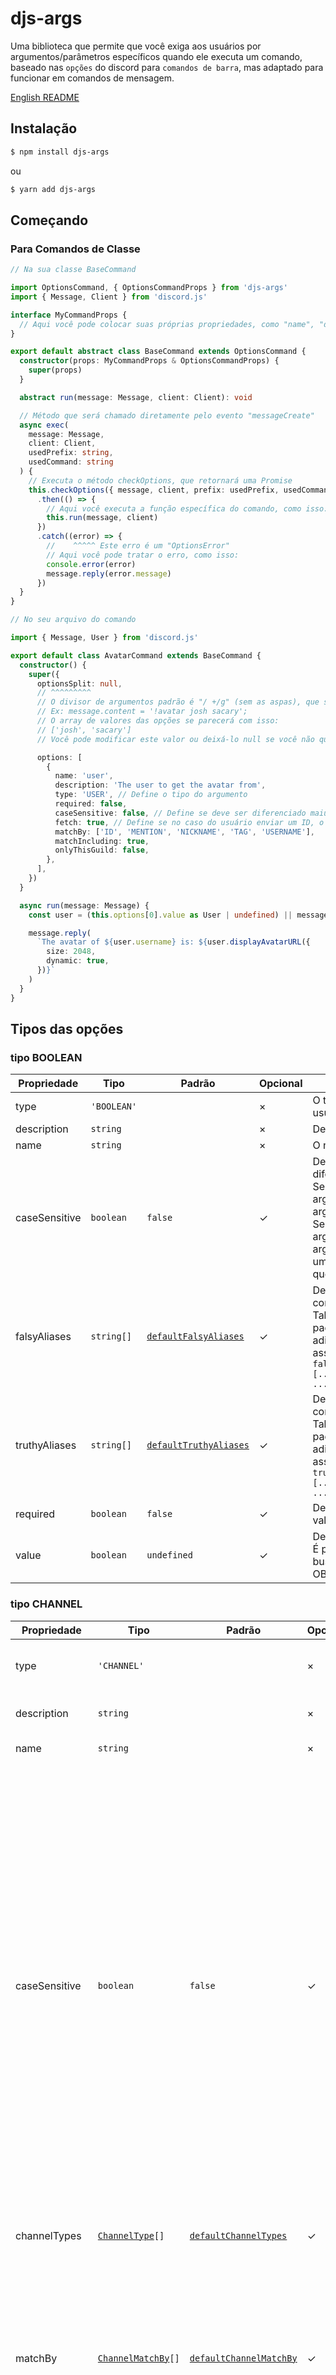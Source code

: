 # djs-args

Uma biblioteca que permite que você exiga aos usuários por argumentos/parâmetros específicos quando ele executa um comando, baseado nas `opções` do discord para `comandos de barra`, mas adaptado para funcionar em comandos de mensagem.

[English README](/README.md)

## Instalação

```bash
$ npm install djs-args
```

ou

```bash
$ yarn add djs-args
```

## Começando

### Para Comandos de Classe

```ts
// Na sua classe BaseCommand

import OptionsCommand, { OptionsCommandProps } from 'djs-args'
import { Message, Client } from 'discord.js'

interface MyCommandProps {
  // Aqui você pode colocar suas próprias propriedades, como "name", "description", etc.
}

export default abstract class BaseCommand extends OptionsCommand {
  constructor(props: MyCommandProps & OptionsCommandProps) {
    super(props)
  }

  abstract run(message: Message, client: Client): void

  // Método que será chamado diretamente pelo evento "messageCreate"
  async exec(
    message: Message,
    client: Client,
    usedPrefix: string,
    usedCommand: string
  ) {
    // Executa o método checkOptions, que retornará uma Promise
    this.checkOptions({ message, client, prefix: usedPrefix, usedCommand })
      .then(() => {
        // Aqui você executa a função específica do comando, como isso:
        this.run(message, client)
      })
      .catch((error) => {
        //    ^^^^^ Este erro é um "OptionsError"
        // Aqui você pode tratar o erro, como isso:
        console.error(error)
        message.reply(error.message)
      })
  }
}
```

```ts
// No seu arquivo do comando

import { Message, User } from 'discord.js'

export default class AvatarCommand extends BaseCommand {
  constructor() {
    super({
      optionsSplit: null,
      // ^^^^^^^^^
      // O divisor de argumentos padrão é "/ +/g" (sem as aspas), que significa que todo o conteúdo da mensagem do usuário depois do prefixo e nome do comando será dividido a cada um ou mais espaços em branco.
      // Ex: message.content = '!avatar josh sacary';
      // O array de valores das opções se parecerá com isso:
      // ['josh', 'sacary']
      // Você pode modificar este valor ou deixá-lo null se você não quiser dividir os argumentos (neste caso, seu comando só poderá pedir uma única opção).

      options: [
        {
          name: 'user',
          description: 'The user to get the avatar from',
          type: 'USER', // Define o tipo do argumento
          required: false,
          caseSensitive: false, // Define se deve ser diferenciado maiúsculas de minúsculas
          fetch: true, // Define se no caso do usuário enviar um ID, o bot deverá dar fetch desse ID em todo o Discord ou buscar esse ID apenas nos usuários que o bot tem acesso
          matchBy: ['ID', 'MENTION', 'NICKNAME', 'TAG', 'USERNAME'],
          matchIncluding: true,
          onlyThisGuild: false,
        },
      ],
    })
  }

  async run(message: Message) {
    const user = (this.options[0].value as User | undefined) || message.author

    message.reply(
      `The avatar of ${user.username} is: ${user.displayAvatarURL({
        size: 2048,
        dynamic: true,
      })}`
    )
  }
}
```

## Tipos das opções

### tipo BOOLEAN

| Propriedade   | Tipo        | Padrão                                                     | Opcional | Descrição                                                                                                                                                                                                                                                                                                                                                                                                |
| ------------- | ----------- | ---------------------------------------------------------- | -------- | -------------------------------------------------------------------------------------------------------------------------------------------------------------------------------------------------------------------------------------------------------------------------------------------------------------------------------------------------------------------------------------------------------- |
| type          | `'BOOLEAN'` |                                                            | &times;  | O tipo da opção que você deseja que o usuário digite                                                                                                                                                                                                                                                                                                                                                     |
| description   | `string`    |                                                            | &times;  | Descrição do que a opção significa                                                                                                                                                                                                                                                                                                                                                                       |
| name          | `string`    |                                                            | &times;  | O nome da opção                                                                                                                                                                                                                                                                                                                                                                                          |
| caseSensitive | `boolean`   | `false`                                                    | &check;  | Define se o que o usuário digitar deve diferenciar maiúsculas de minúsculas.<br>Se definido como `caseSensitive: false`, o argumento `True` será considerado um argumento válido e de valor verdadeiro.<br>Se definido como `caseSensitive: true`, o argumento `True` será considerado um argumento inválido (a não ser que exista um aliase igual a `True`) e retornará um erro que poderá ser tratado. |
| falsyAliases  | `string[]`  | <code>[defaultFalsyAliases](#defaultFalsyAliases)</code>   | &check;  | Define os valores que serão considerados como `false` se o usuário os digitar.<br>Talvez você não queira deixar os valores padrão para trás, então você pode adicionar novos sem perder os padrões assim:<br>`falsyAliases: [...OptionsCommand.defaultFalsyAliases, ...newFalsyAliases]`                                                                                                                 |
| truthyAliases | `string[]`  | <code>[defaultTruthyAliases](#defaultTruthyAliases)</code> | &check;  | Define os valores que serão considerados como `true` se o usuário os digitar.<br>Talvez você não queira deixar os valores padrão para trás, então você pode adicionar novos sem perder os padrões assim:<br>`truthyAliases: [...OptionsCommand.defaultTruthyAliases, ...newTruthyAliases]`                                                                                                               |
| required      | `boolean`   | `false`                                                    | &check;  | Define se o usuário precisa colocar algum valor para essa opção.                                                                                                                                                                                                                                                                                                                                         |
| value         | `boolean`   | `undefined`                                                | &check;  | Define um valor default para a opção.<br>É por meio dessa propriedade que você buscará o valor que o usuário digitou.<br>OBS: Não funciona se `required: true`                                                                                                                                                                                                                                           |

### tipo CHANNEL

| Propriedade    | Tipo                                             | Padrão                                                       | Opcional | Descrição                                                                                                                                                                                                                                                                                                                                                                                                                                                                      |
| -------------- | ------------------------------------------------ | ------------------------------------------------------------ | -------- | ------------------------------------------------------------------------------------------------------------------------------------------------------------------------------------------------------------------------------------------------------------------------------------------------------------------------------------------------------------------------------------------------------------------------------------------------------------------------------ |
| type           | `'CHANNEL'`                                      |                                                              | &times;  | O tipo da opção que você deseja que o usuário digite                                                                                                                                                                                                                                                                                                                                                                                                                           |
| description    | `string`                                         |                                                              | &times;  | Descrição do que a opção significa                                                                                                                                                                                                                                                                                                                                                                                                                                             |
| name           | `string`                                         |                                                              | &times;  | O nome da opção                                                                                                                                                                                                                                                                                                                                                                                                                                                                |
| caseSensitive  | `boolean`                                        | `false`                                                      | &check;  | Define se o que o usuário digitar deve diferenciar maiúsculas de minúsculas quando seu input for considerado o nome de um canal.<br>Se definido como `caseSensitive: false`, o argumento `GENERAL` pode ser considerado igual ao nome de algum canal que seja `general`, `General`, etc...<br>Se definido como `caseSensitive: true`, o argumento `GENERAL` só irá dar "match" com algum canal que se chame exatamente `GENERAL` (ou que o inclua, se `matchIncluding: true`). |
| channelTypes   | <code>[ChannelType](#ChannelType)[]</code>       | <code>[defaultChannelTypes](#defaultChannelTypes)</code>     | &check;  | Array com os tipos de canal que o bot deve aceitar.                                                                                                                                                                                                                                                                                                                                                                                                                            |
| matchBy        | <code>[ChannelMatchBy](#ChannelMatchBy)[]</code> | <code>[defaultChannelMatchBy](#defaultChannelMatchBy)</code> | &check;  | Array com os métodos que o bot usará para encontrar o canal digitado pelo usuário.<br>Exemplo, se nesse array não estiver incluso o nome `'ID'`, e o usuário digitar o ID de um canal, ele não será encontrado pelo bot.                                                                                                                                                                                                                                                       |
| matchIncluding | `boolean`                                        | `false`                                                      | &check;  | Define se o bot deve considerar uma correspondência válida caso o input do usuário esteja contido no nome de um canal.<br>Exemplo, o input do usuário foi `general`, mas o nome do canal é `general-conversation`, caso `matchIncluding: true`, o bot retornará o canal `general-conversation`, mas se `matchIncluding: false`, o bot não retornará canal algum.                                                                                                               |
| onlyThisGuild  | `boolean`                                        | `false`                                                      | &check;  | Define se o bot deve buscar correspondência apenas em canais do próprio servidor em que o comando foi utilizado.<br>Caso seja definido como `onlyThisGuild: false` o bot buscará por uma correspondência em qualquer servidor que ele estiver.                                                                                                                                                                                                                                 |
| required       | `boolean`                                        | `false`                                                      | &check;  | Define se o usuário precisa colocar algum valor para essa opção.                                                                                                                                                                                                                                                                                                                                                                                                               |
| value          | `Channel`                                        | `undefined`                                                  | &check;  | Define um valor default para a opção.<br>É por meio dessa propriedade que você buscará o valor que o usuário digitou.<br>OBS: Não funciona se `required: true`                                                                                                                                                                                                                                                                                                                 |

### tipo INTEGER

| Propriedade   | Tipo                                                                                           | Padrão             | Opcional | Descrição                                                                                                                                                                                                                                                                                                                                                                                                                                     |
| ------------- | ---------------------------------------------------------------------------------------------- | ------------------ | -------- | --------------------------------------------------------------------------------------------------------------------------------------------------------------------------------------------------------------------------------------------------------------------------------------------------------------------------------------------------------------------------------------------------------------------------------------------- |
| type          | `'INTEGER'`                                                                                    |                    | &times;  | O tipo da opção que você deseja que o usuário digite                                                                                                                                                                                                                                                                                                                                                                                          |
| description   | `string`                                                                                       |                    | &times;  | Descrição do que a opção significa                                                                                                                                                                                                                                                                                                                                                                                                            |
| name          | `string`                                                                                       |                    | &times;  | O nome da opção                                                                                                                                                                                                                                                                                                                                                                                                                               |
| caseSensitive | `boolean`                                                                                      | `false`            | &check;  | Define se o que o usuário digitar deve diferenciar maiúsculas de minúsculas.<br>**OBS: _Válido apenas para quando_** `choices !== undefined`.                                                                                                                                                                                                                                                                                                 |
| choices       | <code>[ApplicationCommandOptionNumeralChoice](#ApplicationCommandOptionNumeralChoice)[]</code> | `undefined`        | &check;  | Um array de alternativas que o usuário pode escolher.<br>Caso alguma alternativa seja definida, só será aceito o input do usuário caso ele corresponda com o `name` ou `value` da alternativa.                                                                                                                                                                                                                                                |
| required      | `boolean`                                                                                      | `false`            | &check;  | Define se o usuário precisa colocar algum valor para essa opção.                                                                                                                                                                                                                                                                                                                                                                              |
| resolver      | `(value: number) => any`                                                                       | `(value) => value` | &check;  | Função que recebe como parâmetro o argumento do usuário já formatado para número inteiro e deve retornar qualquer coisa.<br>Essa função só será executada ao fim da validação do argumento do usuário, ou seja, quando ele for garantidamente um número e inteiro.<br>O valor retornado por essa função será setado na propriedade `value` da opção, caso não seja definida uma função `resolver`, será setado o valor que o usuário digitou. |
| value         | `number`                                                                                       | `undefined`        | &check;  | Define um valor default para a opção.<br>É por meio dessa propriedade que você buscará o valor que o usuário digitou.<br>OBS: Não funciona se `required: true`                                                                                                                                                                                                                                                                                |

### tipo MENTIONABLE

| Propriedade | Tipo                                                 | Padrão                                                           | Opcional | Descrição                                                                                                                                                      |
| ----------- | ---------------------------------------------------- | ---------------------------------------------------------------- | -------- | -------------------------------------------------------------------------------------------------------------------------------------------------------------- |
| type        | `'MENTIONABLE'`                                      |                                                                  | &times;  | O tipo da opção que você deseja que o usuário digite                                                                                                           |
| description | `string`                                             |                                                                  | &times;  | Descrição do que a opção significa                                                                                                                             |
| name        | `string`                                             |                                                                  | &times;  | O nome da opção                                                                                                                                                |
| canBe       | <code>[MentionableCanBe](#MentionableCanBe)[]</code> | <code>[defaultMentionableCanBe](#defaultMentionableCanBe)</code> | &check;  | Um array com as classes que serão aceitas como mencionável.<br>Essas classes podem ser importadas diretamente de `'djs-args'`.                                 |
| required    | `boolean`                                            | `false`                                                          | &check;  | Define se o usuário precisa colocar algum valor para essa opção.                                                                                               |
| value       | <code>[MentionableValue](#MentionableValue)</code>   | `undefined`                                                      | &check;  | Define um valor default para a opção.<br>É por meio dessa propriedade que você buscará o valor que o usuário digitou.<br>OBS: Não funciona se `required: true` |

### tipo NUMBER
*<span class="important-obs-text">OBS: O tipo NUMBER aceita números positivos e negativos de até 10 dígitos antes da vírgula/ponto e até 5 dígitos depois da vírgula/ponto. Se precisa que o usuário digite um valor maior que este, talvez deva escolher o tipo INTEGER ([ver OBSERVAÇÕES do tipo INTEGER](#tipo-INTEGER))</span>*
| Propriedade   | Tipo                                                                                           | Padrão             | Opcional | Descrição                                                                                                                                                                                                                                                                                                                                                                                                                   |
| ------------- | ---------------------------------------------------------------------------------------------- | ------------------ | -------- | --------------------------------------------------------------------------------------------------------------------------------------------------------------------------------------------------------------------------------------------------------------------------------------------------------------------------------------------------------------------------------------------------------------------------- |
| type          | `'NUMBER'`                                                                                     |                    | &times;  | O tipo da opção que você deseja que o usuário digite                                                                                                                                                                                                                                                                                                                                                                        |
| description   | `string`                                                                                       |                    | &times;  | Descrição do que a opção significa                                                                                                                                                                                                                                                                                                                                                                                          |
| name          | `string`                                                                                       |                    | &times;  | O nome da opção                                                                                                                                                                                                                                                                                                                                                                                                             |
| caseSensitive | `boolean`                                                                                      | `false`            | &check;  | Define se o que o usuário digitar deve diferenciar maiúsculas de minúsculas.<br>**OBS: _Válido apenas para quando_** `choices !== undefined`.                                                                                                                                                                                                                                                                               |
| choices       | <code>[ApplicationCommandOptionNumeralChoice](#ApplicationCommandOptionNumeralChoice)[]</code> | `undefined`        | &check;  | Um array de alternativas que o usuário pode escolher.<br>Caso alguma alternativa seja definida, só será aceito o input do usuário caso ele corresponda com o `name` ou `value` da alternativa.                                                                                                                                                                                                                              |
| required      | `boolean`                                                                                      | `false`            | &check;  | Define se o usuário precisa colocar algum valor para essa opção.                                                                                                                                                                                                                                                                                                                                                            |
| resolver      | `(value: number) => any`                                                                       | `(value) => value` | &check;  | Função que recebe como parâmetro o argumento do usuário já formatado para número e deve retornar qualquer coisa.<br>Essa função só será executada ao fim da validação do argumento do usuário, ou seja, quando ele for garantidamente um número.<br>O valor retornado por essa função será setado na propriedade `value` da opção, caso não seja definida uma função `resolver`, será setado o valor que o usuário digitou. |
| value         | `number`                                                                                       | `undefined`        | &check;  | Define um valor default para a opção.<br>É por meio dessa propriedade que você buscará o valor que o usuário digitou.<br>OBS: Não funciona se `required: true`                                                                                                                                                                                                                                                              |

### tipo ROLE

| Propriedade    | Tipo                                       | Padrão                                                 | Opcional | Descrição                                                                                                                                                                                                                                                                                                                                                                                                                                                                 |
| -------------- | ------------------------------------------ | ------------------------------------------------------ | -------- | ------------------------------------------------------------------------------------------------------------------------------------------------------------------------------------------------------------------------------------------------------------------------------------------------------------------------------------------------------------------------------------------------------------------------------------------------------------------------- |
| type           | `'ROLE'`                                   |                                                        | &times;  | O tipo da opção que você deseja que o usuário digite                                                                                                                                                                                                                                                                                                                                                                                                                      |
| description    | `string`                                   |                                                        | &times;  | Descrição do que a opção significa                                                                                                                                                                                                                                                                                                                                                                                                                                        |
| name           | `string`                                   |                                                        | &times;  | O nome da opção                                                                                                                                                                                                                                                                                                                                                                                                                                                           |
| caseSensitive  | `boolean`                                  | `false`                                                | &check;  | Define se o que o usuário digitar deve diferenciar maiúsculas de minúsculas quando seu input for considerado o nome de um cargo.<br>Se definido como `caseSensitive: false`, o argumento `MEMBRO` pode ser considerado igual ao nome de algum cargo que seja `membro`, `Membro`, etc...<br>Se definido como `caseSensitive: true`, o argumento `MEMBRO` só irá dar "match" com algum cargo que se chame exatamente `MEMBRO` (ou que o inclua, se `matchIncluding: true`). |
| matchBy        | <code>[RoleMatchBy](#RoleMatchBy)[]</code> | <code>[defaultRoleMatchBy](#defaultRoleMatchBy)</code> | &check;  | Array com os métodos que o bot usará para encontrar o cargo digitado pelo usuário.<br>Exemplo, se nesse array não estiver incluso o nome `'ID'`, e o usuário digitar o ID de um cargo, ele não será encontrado pelo bot.                                                                                                                                                                                                                                                  |
| matchIncluding | `boolean`                                  | `false`                                                | &check;  | Define se o bot deve considerar uma correspondência válida caso o input do usuário esteja contido no nome de um cargo.<br>Exemplo, o input do usuário foi `membro`, mas o nome do cargo é `membros`, caso `matchIncluding: true`, o bot retornará o cargo `membros`, mas se `matchIncluding: false`, o bot não retornará cargo algum.                                                                                                                                     |
| required       | `boolean`                                  | `false`                                                | &check;  | Define se o usuário precisa colocar algum valor para essa opção.                                                                                                                                                                                                                                                                                                                                                                                                          |
| value          | `Role`                                     | `undefined`                                            | &check;  | Define um valor default para a opção.<br>É por meio dessa propriedade que você buscará o valor que o usuário digitou.<br>OBS: Não funciona se `required: true`                                                                                                                                                                                                                                                                                                            |

### tipo STRING

| Propriedade   | Tipo                                                                                         | Padrão             | Opcional | Descrição                                                                                                                                                                                                                                                                                                                                        |
| ------------- | -------------------------------------------------------------------------------------------- | ------------------ | -------- | ------------------------------------------------------------------------------------------------------------------------------------------------------------------------------------------------------------------------------------------------------------------------------------------------------------------------------------------------ |
| type          | `'STRING'`                                                                                   |                    | &times;  | O tipo da opção que você deseja que o usuário digite                                                                                                                                                                                                                                                                                             |
| description   | `string`                                                                                     |                    | &times;  | Descrição do que a opção significa                                                                                                                                                                                                                                                                                                               |
| name          | `string`                                                                                     |                    | &times;  | O nome da opção                                                                                                                                                                                                                                                                                                                                  |
| caseSensitive | `boolean`                                                                                    | `false`            | &check;  | Define se o que o usuário digitar deve diferenciar maiúsculas de minúsculas.<br>**OBS: _Válido apenas para quando_** `choices !== undefined`.                                                                                                                                                                                                    |
| choices       | <code>[ApplicationCommandOptionStringChoice](#ApplicationCommandOptionStringChoice)[]</code> | `undefined`        | &check;  | Um array de alternativas que o usuário pode escolher.<br>Caso alguma alternativa seja definida, só será aceito o input do usuário caso ele corresponda com o `name` ou `value` da alternativa.                                                                                                                                                   |
| required      | `boolean`                                                                                    | `false`            | &check;  | Define se o usuário precisa colocar algum valor para essa opção.                                                                                                                                                                                                                                                                                 |
| resolver      | `(value: string) => any`                                                                     | `(value) => value` | &check;  | Função que recebe como parâmetro o argumento do usuário e deve retornar qualquer coisa.<br>Essa função só será executada ao fim da validação do argumento do usuário.<br>O valor retornado por essa função será setado na propriedade `value` da opção, caso não seja definida uma função `resolver`, será setado o valor que o usuário digitou. |
| value         | `string`                                                                                     | `undefined`        | &check;  | Define um valor default para a opção.<br>É por meio dessa propriedade que você buscará o valor que o usuário digitou.<br>OBS: Não funciona se `required: true`                                                                                                                                                                                   |

### tipo USER

| Propriedade    | Tipo                                       | Padrão                                                 | Opcional | Descrição                                                                                                                                                                                                                                                                                                                                                                                                                                                                                                                                      |
| -------------- | ------------------------------------------ | ------------------------------------------------------ | -------- | ---------------------------------------------------------------------------------------------------------------------------------------------------------------------------------------------------------------------------------------------------------------------------------------------------------------------------------------------------------------------------------------------------------------------------------------------------------------------------------------------------------------------------------------------- |
| type           | `'USER'`                                   |                                                        | &times;  | O tipo da opção que você deseja que o usuário digite                                                                                                                                                                                                                                                                                                                                                                                                                                                                                           |
| description    | `string`                                   |                                                        | &times;  | Descrição do que a opção significa                                                                                                                                                                                                                                                                                                                                                                                                                                                                                                             |
| name           | `string`                                   |                                                        | &times;  | O nome da opção                                                                                                                                                                                                                                                                                                                                                                                                                                                                                                                                |
| caseSensitive  | `boolean`                                  | `false`                                                | &check;  | Define se o que o usuário digitar deve diferenciar maiúsculas de minúsculas quando seu input for considerado o username, tag ou nickname de um usuário discord.<br>Se definido como `caseSensitive: false`, o argumento `JOHN` pode corresponder a um usuário que tenha o username do discord igual a `john` ou `John`, etc...<br>Se definido como `caseSensitive: true`, o argumento `JOHN` só irá dar "match" com algum usuário que possua username, tag ou nickname exatamente igual a `JOHN` (ou que o inclua, se `matchIncluding: true`). |
| fetch          | `boolean`                                  | `false`                                                | &check;  | Define se quando o usuário enviar um ID do discord, o bot deve buscar um usuário correspondente a esse ID em todo o Discord ou apenas nos usuários do bot                                                                                                                                                                                                                                                                                                                                                                                      |
| matchBy        | <code>[UserMatchBy](#UserMatchBy)[]</code> | <code>[defaultUserMatchBy](#defaultUserMatchBy)</code> | &check;  | Array com os métodos que o bot usará para encontrar o usuário digitado.<br>Exemplo, se nesse array não estiver incluso o nome `'ID'`, e o usuário digitar o ID de um outro usuário (ou dele mesmo), ele não será encontrado pelo bot.                                                                                                                                                                                                                                                                                                          |
| matchIncluding | `boolean`                                  | `false`                                                | &check;  | Define se o bot deve considerar uma correspondência válida caso o input esteja contido no username, tag ou nickname de um usuário.<br>Exemplo, o input do usuário foi `john`, mas o username do usuário que ele está citando é `john mickael`, caso `matchIncluding: true`, o bot retornará o usuário `john mickael`, mas se `matchIncluding: false`, o bot não retornará usuário algum.                                                                                                                                                       |
| onlyThisGuild  | `boolean`                                  | `false`                                                | &check;  | Define se o bot deve buscar correspondência apenas para usuários que estão no servidor em que o comando foi utilizado.<br>Caso seja definido como `onlyThisGuild: false` o bot buscará por uma correspondência em qualquer servidor que ele estiver.                                                                                                                                                                                                                                                                                           |
| required       | `boolean`                                  | `false`                                                | &check;  | Define se o usuário precisa colocar algum valor para essa opção.                                                                                                                                                                                                                                                                                                                                                                                                                                                                               |
| value          | `User`                                     | `undefined`                                            | &check;  | Define um valor default para a opção.<br>É por meio dessa propriedade que você buscará o valor que o usuário digitou.<br>OBS: Não funciona se `required: true`                                                                                                                                                                                                                                                                                                                                                                                 |

## Types

#### ChannelType

```ts
| 'GUILD_TEXT'
| 'DM'
| 'GUILD_VOICE'
| 'GROUP_DM'
| 'GUILD_CATEGORY'
| 'GUILD_NEWS'
| 'GUILD_STORE'
| 'UNKNOWN'
| 'GUILD_NEWS_THREAD'
| 'GUILD_PUBLIC_THREAD'
| 'GUILD_PRIVATE_THREAD'
| 'GUILD_STAGE_VOICE'
```

#### ChannelMatchBy

```ts
;'MENTION' | 'NAME' | 'ID'
```

#### RoleMatchBy

```ts
;'MENTION' | 'NAME' | 'ID'
```

#### ApplicationCommandOptionNumeralChoice

```ts
{
  name: string // O nome da alternativa de escolha
  value: number // O valor da alternativa (esse valor que será setado na propriedade "value" da opção caso o usuário escolha essa alternativa)
}
```

#### ApplicationCommandOptionStringChoice

```ts
{
  name: string // O nome da alternativa de escolha
  value: string // O valor da alternativa (esse valor que será setado na propriedade "value" da opção caso o usuário escolha essa alternativa)
}
```

#### MentionableCanBe

```ts
;typeof User | typeof Role | typeof GuildMember
```

#### MentionableValue

```ts
;User | Role | GuildMember
```

#### UserMatchBy

```ts
;'MENTION' | 'ID' | 'USERNAME' | 'NICKNAME' | 'TAG'
```

## Variáveis

#### defaultTruthyAliases

```js
;['true', 't', '1', 'y', 'yes', 'sim', 's', 'verdadeiro']
```

#### defaultFalsyAliases

```js
;['false', 'f', '0', 'n', 'no', 'nao', 'não', 'falso']
```

#### defaultChannelTypes

```js
;[
  'DM',
  'GROUP_DM',
  'GUILD_CATEGORY',
  'GUILD_NEWS',
  'GUILD_NEWS_THREAD',
  'GUILD_PRIVATE_THREAD',
  'GUILD_PUBLIC_THREAD',
  'GUILD_STAGE_VOICE',
  'GUILD_STORE',
  'GUILD_TEXT',
  'GUILD_VOICE',
  'UNKNOWN',
]
```

#### defaultChannelMatchBy

```js
;['NAME', 'ID', 'MENTION']
```

#### defaultMentionableCanBe

```js
;[User, Role, GuildMember]
```

#### defaultRoleMatchBy

```js
;['NAME', 'ID', 'MENTION']
```

#### defaultUserMatchBy

```js
;['USERNAME', 'NICKNAME', 'TAG', 'ID', 'MENTION']
```

## Erros

O método `checkOptions` pode retornar um erro caso o usuário deixe de digitar alguma opção obrigatória ou digite algo inválido para alguma opção.
Esses erros são padronizados e você pode a partir deles enviar algum feedback para o usuário.

| Código  | Mensagem                                                                                                                                                                      | Tipo        | Descrição                                                                                                                                                         |
| ------- | ----------------------------------------------------------------------------------------------------------------------------------------------------------------------------- | ----------- | ----------------------------------------------------------------------------------------------------------------------------------------------------------------- |
| `'001'` | `'Invalid value. Does not match any of the aliases'`                                                                                                                          | `'BOOLEAN'` | Quando o valor digitado pelo usuário não está incluso nem no `falsyAliases` nem no `truthyAliases` da opção.                                                      |
| `'002'` | `'Channel not found by MENTION'`                                                                                                                                              | `'CHANNEL'` | Quando o canal mencionado pelo usuário não existe ou foi deletado.                                                                                                |
| `'003'` | `'Channel not found by ID'`                                                                                                                                                   | `'CHANNEL'` | Quando o ID digitado pelo usuário não é válido ou não pertence a um canal que o bot tem acesso.                                                                   |
| `'004'` | `'Channel not found by NAME'`                                                                                                                                                 | `'CHANNEL'` | Quando o que o usuário digita é considerado o nome de algum canal e mesmo assim o bot não encontra nenhum canal que corresponda com o nome digitado pelo usuário. |
| `'005'` | `'Channel does not belong to this guild'`                                                                                                                                     | `'CHANNEL'` | Quando o canal digitado pelo usuário existe mas pertente a uma outra guilda que o bot tem acesso.                                                                 |
| `'006'` | <code>'Invalid channel type: <span class="string-variable-brace">{</span><span class="string-variable">channelType</span><span class="string-variable-brace">}</span>'</code> | `'CHANNEL'` | Quando o canal encontrado pelo bot é de um tipo que não é aceito.                                                                                                 |
| `'007'` | `The channel was not provided`                                                                                                                                                | `'CHANNEL'` | Quando o valor da opção é obrigatório, mas o usuário não fornece nenhum valor para o canal                                                                        |
| `'008'` | `More than one matching channel was found`                                                                                                                                    | `'CHANNEL'` | Quando o usuário digita um nome de canal que corresponde a mais de um canal.                                                                                      |
| `'009'` | `Argument does not match any of the choices`                                                                                                                                  | `'STRING'`  | Quando o valor digitado pelo usuário não corresponde a nenhum das alternativas definidas na propriedade `choices`.                                                |
| `'010'` | `Providing an argument is required`                                                                                                                                           | `'STRING'`  | Quando o usuário não fornece nenhum valor para a opção, mas a opção é obrigatória.                                                                                |
| `'011'` | `Argument does not match any of the choices`                                                                                                                                  | `'NUMBER'`  | Quando o valor digitado pelo usuário não corresponde a nenhum das alternativas definidas na propriedade `choices`.                                                |
| `'012'` | `The number was not provided`                                                                                                                                                 | `'NUMBER'`  | Quando o valor da opção é obrigatório, mas o usuário não fornece nenhum valor para o número.                                                                      |

<style>
.string-variable-brace {
  color: #FF79C6;
}
.string-variable {
  color: #82D9EC;
}
.important-obs-text {
  color: #F1E05A;
}
</style>
